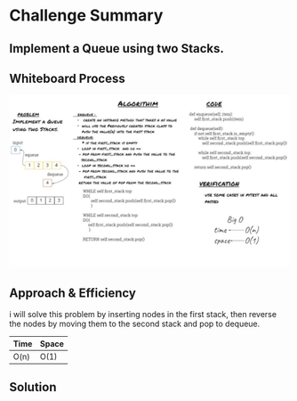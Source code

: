 # Challenge Summary
## Implement a Queue using two Stacks.

## Whiteboard Process
<img src="./pq.JPG" alt="Linked-List-White-Board">

## Approach & Efficiency
i will solve this problem by inserting nodes in the first stack, then reverse the nodes by moving them to the second stack and pop to dequeue.

| Time | Space |
| :----------- | :----------- |
| O(n) | O(1) |
## Solution
<!-- Show how to run your code, and examples of it in action -->
